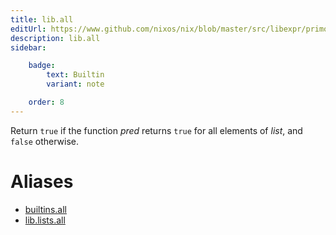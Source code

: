 ```yaml
---
title: lib.all
editUrl: https://www.github.com/nixos/nix/blob/master/src/libexpr/primops.cc
description: lib.all
sidebar:

    badge:
        text: Builtin
        variant: note

    order: 8
---
```


Return `true` if the function *pred* returns `true` for all elements
of *list*, and `false` otherwise.


# Aliases

- [builtins.all](reference/builtins/builtins-all)
- [lib.lists.all](reference/lib/lists/lib-lists-all)


